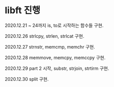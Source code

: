 <h1> libft 진행</h1>

2020.12.21 ~ 24까지 is, to로 시작하는 함수들 구현.

2020.12.26 strlcpy, strlen, strlcat 구현.

2020.12.27 strnstr, memcmp, memchr 구현.

2020.12.28 memmove, memcpy, memccpy 구현.

2020.12.29 part 2 시작, substr, strjoin, strtirm 구현.

2020.12.30 split 구현.
